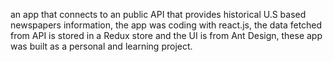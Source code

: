 an app that connects to an public API that provides historical U.S based newspapers information, the app was coding with react.js, the data fetched from API is stored in a Redux store and the UI is from Ant Design, these app was built as a personal and learning project.
